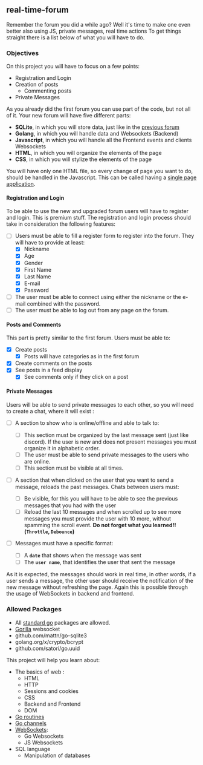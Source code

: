 ## real-time-forum

Remember the forum you did a while ago? Well it's time to make one even better also using JS, private messages, real time actions To get things straight there is a list below of what you will have to do.

### Objectives

On this project you will have to focus on a few points:

- Registration and Login
- Creation of posts
  - Commenting posts
- Private Messages

As you already did the first forum you can use part of the code, but not all of it. Your new forum will have five different parts:

- **SQLite**, in which you will store data, just like in the [previous forum](../forum/README.md#Communication)
- **Golang**, in which you will handle data and Websockets (Backend)
- **Javascript**, in which you will handle all the Frontend events and clients Websockets
- **HTML**, in which you will organize the elements of the page
- **CSS**, in which you will stylize the elements of the page

You will have only one HTML file, so every change of page you want to do, should be handled in the Javascript. This can be called having a [single page application](https://en.wikipedia.org/wiki/Single-page_application).

#### Registration and Login

To be able to use the new and upgraded forum users will have to register and login. This is premium stuff. The registration and login process should take in consideration the following features:

- [ ] Users must be able to fill a register form to register into the forum. They will have to provide at least:
  - [X] Nickname
  - [X] Age
  - [X] Gender
  - [X] First Name
  - [X] Last Name
  - [X] E-mail
  - [X] Password
- [ ] The user must be able to connect using either the nickname or the e-mail combined with the password.
- [ ] The user must be able to log out from any page on the forum.

#### Posts and Comments

This part is pretty similar to the first forum. Users must be able to:

- [X] Create posts
  - [X] Posts will have categories as in the first forum
- [X] Create comments on the posts
- [X] See posts in a feed display
  - [X] See comments only if they click on a post

#### Private Messages

Users will be able to send private messages to each other, so you will need to create a chat, where it will exist :

- [ ] A section to show who is online/offline and able to talk to:

  - [ ] This section must be organized by the last message sent (just like discord). If the user is new and does not present messages you must organize it in alphabetic order.
  - [ ] The user must be able to send private messages to the users who are online.
  - [ ] This section must be visible at all times.

- [ ] A section that when clicked on the user that you want to send a message, reloads the past messages. Chats between users must:

  - [ ] Be visible, for this you will have to be able to see the previous messages that you had with the user
  - [ ] Reload the last 10 messages and when scrolled up to see more messages you must provide the user with 10 more, without spamming the scroll event. **Do not forget what you learned!! (`Throttle`, `Debounce`)**

- [ ] Messages must have a specific format:
  - [ ] A **`date`** that shows when the message was sent
  - [ ] The **`user name`**, that identifies the user that sent the message

As it is expected, the messages should work in real time, in other words, if a user sends a message, the other user should receive the notification of the new message without refreshing the page. Again this is possible through the usage of WebSockets in backend and frontend.

### Allowed Packages

- All [standard go](https://golang.org/pkg/) packages are allowed.
- [Gorilla](https://pkg.go.dev/github.com/gorilla/websocket) websocket
- github.com/mattn/go-sqlite3
- golang.org/x/crypto/bcrypt
- github.com/satori/go.uuid

This project will help you learn about:

- The basics of web :
  - HTML
  - HTTP
  - Sessions and cookies
  - CSS
  - Backend and Frontend
  - DOM
- [Go routines](https://golangbot.com/goroutines/)
- [Go channels](https://medium.com/rungo/anatomy-of-channels-in-go-concurrency-in-go-1ec336086adb)
- [WebSockets](https://en.wikipedia.org/wiki/WebSocket):
  - Go Websockets
  - JS Websockets
- SQL language
  - Manipulation of databases
